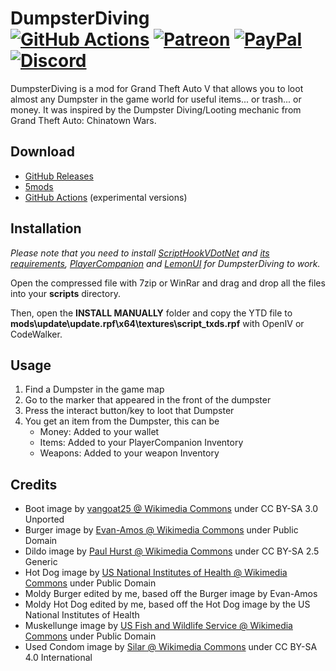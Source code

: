 # DumpsterDiving<br>[![GitHub Actions][actions-img]][actions-url] [![Patreon][patreon-img]][patreon-url] [![PayPal][paypal-img]][paypal-url] [![Discord][discord-img]][discord-url]

DumpsterDiving is a mod for Grand Theft Auto V that allows you to loot almost any Dumpster in the game world for useful items... or trash... or money. It was inspired by the Dumpster Diving/Looting mechanic from Grand Theft Auto: Chinatown Wars.

## Download

* [GitHub Releases](https://github.com/justalemon/DumpsterDiving/releases)
* [5mods](https://www.gta5-mods.com/scripts/dumpsterdiving)
* [GitHub Actions](https://github.com/justalemon/DumpsterDiving/actions) (experimental versions)

## Installation

*Please note that you need to install [ScriptHookVDotNet](https://github.com/scripthookvdotnet/scripthookvdotnet) and [its requirements](https://github.com/scripthookvdotnet/scripthookvdotnet?tab=readme-ov-file#requirements), [PlayerCompanion](https://www.gta5-mods.com/scripts/playercompanion) and [LemonUI](https://www.gta5-mods.com/tools/lemonui) for DumpsterDiving to work.*

Open the compressed file with 7zip or WinRar and drag and drop all the files into your **scripts** directory.

Then, open the **INSTALL MANUALLY** folder and copy the YTD file to **mods\update\update.rpf\x64\textures\script_txds.rpf** with OpenIV or CodeWalker.

## Usage

1. Find a Dumpster in the game map
2. Go to the marker that appeared in the front of the dumpster
3. Press the interact button/key to loot that Dumpster
4. You get an item from the Dumpster, this can be
   * Money: Added to your wallet
   * Items: Added to your PlayerCompanion Inventory
   * Weapons: Added to your weapon Inventory
   
## Credits

- Boot image by [vangoat25 @ Wikimedia Commons](https://commons.wikimedia.org/wiki/File:Red_wing_boot.jpg) under CC BY-SA 3.0 Unported
- Burger image by [Evan-Amos @ Wikimedia Commons](https://commons.wikimedia.org/wiki/File:NYC-Diner-Bacon-Cheeseburger.jpg) under Public Domain
- Dildo image by [Paul Hurst @ Wikimedia Commons](https://upload.wikimedia.org/wikipedia/commons/c/ca/Jelly_Vibrator.jpg) under CC BY-SA 2.5 Generic
- Hot Dog image by [US National Institutes of Health @ Wikimedia Commons](https://commons.wikimedia.org/wiki/File:NCI_Visuals_Food_Hot_Dog.jpg) under Public Domain
- Moldy Burger edited by me, based off the Burger image by Evan-Amos
- Moldy Hot Dog edited by me, based off the Hot Dog image by the US National Institutes of Health
- Muskellunge image by [US Fish and Wildlife Service @ Wikimedia Commons](https://commons.wikimedia.org/wiki/File:Muskellunge_USFWS.jpg) under Public Domain
- Used Condom image by [Silar @ Wikimedia Commons](https://commons.wikimedia.org/wiki/File:02023_Used_condom_in_a_grass_ground.jpg) under CC BY-SA 4.0 International

[actions-img]: https://img.shields.io/github/actions/workflow/status/justalemon/DumpsterDiving/main.yml?branch=master&label=actions
[actions-url]: https://github.com/justalemon/DumpsterDiving/actions
[patreon-img]: https://img.shields.io/badge/support-patreon-FF424D.svg
[patreon-url]: https://www.patreon.com/lemonchan
[paypal-img]: https://img.shields.io/badge/support-paypal-0079C1.svg
[paypal-url]: https://paypal.me/justalemon
[discord-img]: https://img.shields.io/badge/discord-join-7289DA.svg
[discord-url]: https://discord.gg/Cf6sspj
